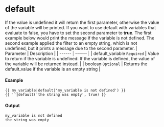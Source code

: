 # default
If the value is undefined it will return the first parameter, otherwise the value of the variable will be printed. If you want to use default with variables that evaluate to false, you have to set the second parameter to **true**. The first example below would print the message if the variable is not defined. The second example applied the filter to an empty string, which is not undefined, but it prints a message due to the second parameter.
| Parameter | Description | 
|  ------  |  ------  | 
| default_variable `Required` | Value to return if the variable is undefined. If the variable is defined, the value of the variable will be returned instead. | 
| boolean `Optional` | Returns the default_value if the variable is an empty string | 


#### Example
```jinja2
{{ my_variable|default('my_variable is not defined') }} 
{{ ''|default('the string was empty', true) }}
```

#### Output
```jinja2
my_variable is not defined
the string was empty
```

